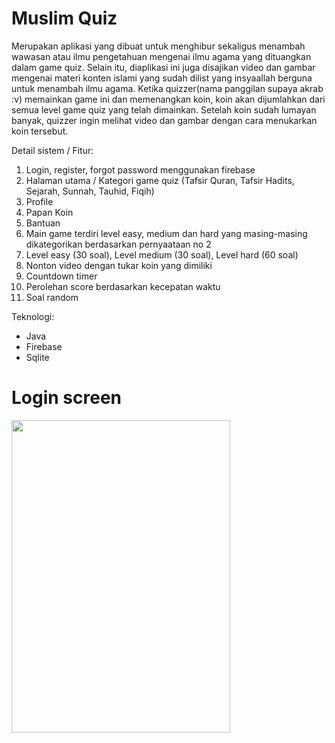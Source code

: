 <b><h1>Muslim Quiz</h1></b>

Merupakan aplikasi yang dibuat untuk menghibur sekaligus menambah wawasan atau ilmu pengetahuan mengenai ilmu agama yang dituangkan dalam game quiz. 
Selain itu, diaplikasi ini juga disajikan video dan gambar mengenai materi konten islami yang sudah dilist yang insyaallah berguna untuk menambah ilmu agama.
Ketika quizzer(nama panggilan supaya akrab :v) memainkan game ini dan memenangkan koin, koin akan dijumlahkan dari semua level game quiz yang telah dimainkan. Setelah koin sudah lumayan banyak,
quizzer ingin melihat video dan gambar dengan cara menukarkan koin tersebut.

Detail sistem / Fitur:
1. Login, register, forgot password menggunakan firebase
2. Halaman utama / Kategori game quiz (Tafsir Quran, Tafsir Hadits, Sejarah, Sunnah, Tauhid, Fiqih)
3. Profile
4. Papan Koin
5. Bantuan
6. Main game terdiri level easy, medium dan hard yang masing-masing dikategorikan berdasarkan pernyaataan no 2
7. Level easy (30 soal), Level medium (30 soal), Level hard (60 soal)
8. Nonton video dengan tukar koin yang dimiliki
9. Countdown timer
10. Perolehan score berdasarkan kecepatan waktu
11. Soal random

Teknologi:
- Java
- Firebase
- Sqlite

# Login screen
<img src="https://user-images.githubusercontent.com/33746018/56709913-f6119180-674d-11e9-806d-03b59907f9f8.jpg" align="center" width="350" height="500" />
